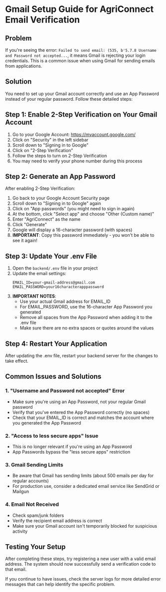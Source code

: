 # Gmail Setup Guide for AgriConnect Email Verification

## Problem
If you're seeing the error: `Failed to send email: (535, b'5.7.8 Username and Password not accepted...`, it means Gmail is rejecting your login credentials. This is a common issue when using Gmail for sending emails from applications.

## Solution
You need to set up your Gmail account correctly and use an App Password instead of your regular password. Follow these detailed steps:

## Step 1: Enable 2-Step Verification on Your Gmail Account

1. Go to your Google Account: https://myaccount.google.com/
2. Click on "Security" in the left sidebar
3. Scroll down to "Signing in to Google"
4. Click on "2-Step Verification"
5. Follow the steps to turn on 2-Step Verification
6. You may need to verify your phone number during this process

## Step 2: Generate an App Password

After enabling 2-Step Verification:

1. Go back to your Google Account Security page
2. Scroll down to "Signing in to Google" again
3. Click on "App passwords" (you might need to sign in again)
4. At the bottom, click "Select app" and choose "Other (Custom name)"
5. Enter "AgriConnect" as the name
6. Click "Generate"
7. Google will display a 16-character password (with spaces)
8. **IMPORTANT**: Copy this password immediately - you won't be able to see it again!

## Step 3: Update Your .env File

1. Open the `backend/.env` file in your project
2. Update the email settings:
   ```
   EMAIL_ID=your-gmail-address@gmail.com
   EMAIL_PASSWORD=your16characterapppassword
   ```
3. **IMPORTANT NOTES**:
   - Use your actual Gmail address for EMAIL_ID
   - For EMAIL_PASSWORD, use the 16-character App Password you generated
   - Remove all spaces from the App Password when adding it to the .env file
   - Make sure there are no extra spaces or quotes around the values

## Step 4: Restart Your Application

After updating the .env file, restart your backend server for the changes to take effect.

## Common Issues and Solutions

### 1. "Username and Password not accepted" Error
- Make sure you're using an App Password, not your regular Gmail password
- Verify that you've entered the App Password correctly (no spaces)
- Check that your EMAIL_ID is correct and matches the account where you generated the App Password

### 2. "Access to less secure apps" Issue
- This is no longer relevant if you're using an App Password
- App Passwords bypass the "less secure apps" restriction

### 3. Gmail Sending Limits
- Be aware that Gmail has sending limits (about 500 emails per day for regular accounts)
- For production use, consider a dedicated email service like SendGrid or Mailgun

### 4. Email Not Received
- Check spam/junk folders
- Verify the recipient email address is correct
- Make sure your Gmail account isn't temporarily blocked for suspicious activity

## Testing Your Setup

After completing these steps, try registering a new user with a valid email address. The system should now successfully send a verification code to that email.

If you continue to have issues, check the server logs for more detailed error messages that can help identify the specific problem.
